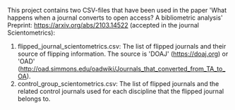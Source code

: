 This project contains two CSV-files that have been used in the paper 'What happens when a journal converts to open access? A bibliometric analysis' 
Preprint: https://arxiv.org/abs/2103.14522 (accepted in the journal Scientometrics):

1. flipped_journal_scientometrics.csv: The list of flipped journals and their source of flipping information. The source is 'DOAJ' (https://doaj.org) or 'OAD' (http://oad.simmons.edu/oadwiki/Journals_that_converted_from_TA_to_OA).
2. control_group_scientometrics.csv: The list of flipped journals and the related control journals used for each discipline that the flipped journal belongs to. 
